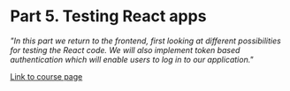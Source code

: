 # Part 5. Testing React apps 

*"In this part we return to the frontend, first looking at different possibilities for testing the React code. We will also implement token based authentication which will enable users to log in to our application."*

[Link to course page](https://fullstackopen.com/en/part5)
